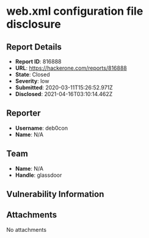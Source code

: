 # web.xml configuration file disclosure

## Report Details
- **Report ID**: 816888
- **URL**: https://hackerone.com/reports/816888
- **State**: Closed
- **Severity**: low
- **Submitted**: 2020-03-11T15:26:52.971Z
- **Disclosed**: 2021-04-16T03:10:14.462Z

## Reporter
- **Username**: deb0con
- **Name**: N/A

## Team
- **Name**: N/A
- **Handle**: glassdoor

## Vulnerability Information


## Attachments
No attachments
